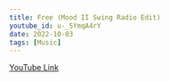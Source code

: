 ```yaml
---
title: Free (Mood II Swing Radio Edit)
youtube_id: u-_5YmqA4rY
date: 2022-10-03
tags: [Music]
---
```

[YouTube Link](https://www.youtube.com/watch?v=u-_5YmqA4rY)
